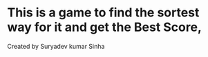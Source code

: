 # This is a game to find the sortest way for it and get the Best Score,
Created by Suryadev kumar Sinha 